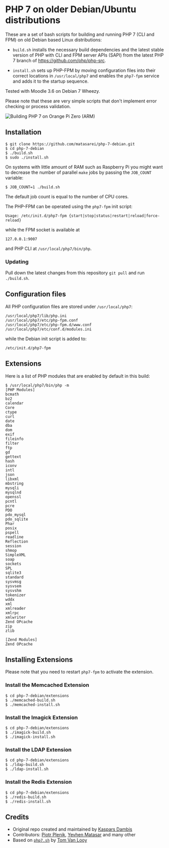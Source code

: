 # PHP 7 on older Debian/Ubuntu distributions

These are a set of bash scripts for building and running PHP 7 (CLI and FPM) on old Debian based Linux distributions:

- `build.sh` installs the necessary build dependencies and the latest stable version of PHP with CLI and FPM server APIs (SAPI) from the latest PHP 7 branch of https://github.com/php/php-src.

- `install.sh` sets up PHP-FPM by moving configuration files into their correct locations in `/usr/local/php7` and enables the `php7-fpm` service and adds it to the startup sequence.

Tested with Moodle 3.6 on Debian 7 Wheezy.

Please note that these are very simple scripts that don't implement error checking or process validation.

![Building PHP 7 on Orange Pi Zero (ARM)](https://kaspars.net/wp-content/uploads/2017/02/orange-pi-zero-php7-build.png)

## Installation

	$ git clone https://github.com/matasarei/php-7-debian.git
	$ cd php-7-debian
	$ ./build.sh
	$ sudo ./install.sh

On systems with little amount of RAM such as Raspberry Pi you might want to decrease the number of parallel `make` jobs by passing the `JOB_COUNT` variable:

    $ JOB_COUNT=1 ./build.sh

The default job count is equal to the number of CPU cores.

The PHP-FPM can be operated using the `php7-fpm` init script:

	Usage: /etc/init.d/php7-fpm {start|stop|status|restart|reload|force-reload}

while the FPM socket is available at

	127.0.0.1:9007

and PHP CLI at `/usr/local/php7/bin/php`.

### Updating

Pull down the latest changes from this repository `git pull` and run `./build.sh`.

## Configuration files

All PHP configuration files are stored under `/usr/local/php7`:

	/usr/local/php7/lib/php.ini
	/usr/local/php7/etc/php-fpm.conf
	/usr/local/php7/etc/php-fpm.d/www.conf
	/usr/local/php7/etc/conf.d/modules.ini

while the Debian init script is added to:

	/etc/init.d/php7-fpm

## Extensions

Here is a list of PHP modules that are enabled by default in this build:

	$ /usr/local/php7/bin/php -m
    [PHP Modules]
    bcmath
    bz2
    calendar
    Core
    ctype
    curl
    date
    dba
    dom
    exif
    fileinfo
    filter
    ftp
    gd
    gettext
    hash
    iconv
    intl
    json
    libxml
    mbstring
    mysqli
    mysqlnd
    openssl
    pcntl
    pcre
    PDO
    pdo_mysql
    pdo_sqlite
    Phar
    posix
    pspell
    readline
    Reflection
    session
    shmop
    SimpleXML
    soap
    sockets
    SPL
    sqlite3
    standard
    sysvmsg
    sysvsem
    sysvshm
    tokenizer
    wddx
    xml
    xmlreader
    xmlrpc
    xmlwriter
    Zend OPcache
    zip
    zlib
    
    [Zend Modules]
    Zend OPcache

## Installing Extensions

Please note that you need to restart `php7-fpm` to activate the extension.

### Install the Memcached Extension

	$ cd php-7-debian/extensions
	$ ./memcached-build.sh
	$ ./memcached-install.sh

### Install the Imagick Extension

	$ cd php-7-debian/extensions
	$ ./imagick-build.sh
	$ ./imagick-install.sh

### Install the LDAP Extension

	$ cd php-7-debian/extensions
	$ ./ldap-build.sh
	$ ./ldap-install.sh

### Install the Redis Extension

	$ cd php-7-debian/extensions
	$ ./redis-build.sh
	$ ./redis-install.sh

## Credits

- Original repo created and maintained by [Kaspars Dambis](https://github.com/kasparsd/php-7-debian)
- Contributors: [Piotr Plenik](https://github.com/jupeter), [Yevhen Matasar](https://github.com/jupeter) and many other
- Based on [`php7.sh`](https://gist.github.com/tvlooy/953a7c0658e70b573ab4) by [Tom Van Looy](http://www.intracto.com/nl/blog/running-symfony2-on-php7)

